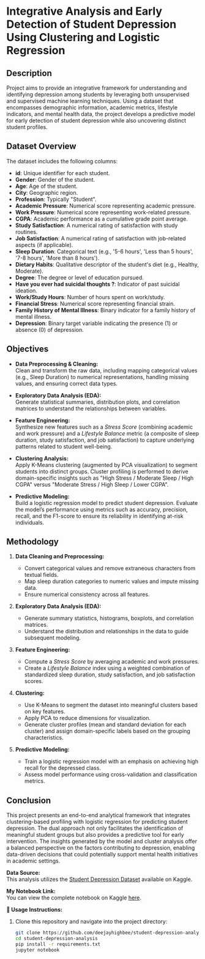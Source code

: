 # Integrative Analysis and Early Detection of Student Depression Using Clustering and Logistic Regression

## Description

Project aims to provide an integrative framework for understanding and identifying depression among students by leveraging both unsupervised and supervised machine learning techniques. Using a dataset that encompasses demographic information, academic metrics, lifestyle indicators, and mental health data, the project develops a predictive model for early detection of student depression while also uncovering distinct student profiles.

## Dataset Overview

The dataset includes the following columns:

- **id**: Unique identifier for each student.
- **Gender**: Gender of the student.
- **Age**: Age of the student.
- **City**: Geographic region.
- **Profession**: Typically "Student".
- **Academic Pressure**: Numerical score representing academic pressure.
- **Work Pressure**: Numerical score representing work-related pressure.
- **CGPA**: Academic performance as a cumulative grade point average.
- **Study Satisfaction**: A numerical rating of satisfaction with study routines.
- **Job Satisfaction**: A numerical rating of satisfaction with job-related aspects (if applicable).
- **Sleep Duration**: Categorical text (e.g., '5-6 hours', 'Less than 5 hours', '7-8 hours', 'More than 8 hours').
- **Dietary Habits**: Qualitative descriptor of the student's diet (e.g., Healthy, Moderate).
- **Degree**: The degree or level of education pursued.
- **Have you ever had suicidal thoughts ?**: Indicator of past suicidal ideation.
- **Work/Study Hours**: Number of hours spent on work/study.
- **Financial Stress**: Numerical score representing financial strain.
- **Family History of Mental Illness**: Binary indicator for a family history of mental illness.
- **Depression**: Binary target variable indicating the presence (1) or absence (0) of depression.

## Objectives

- **Data Preprocessing & Cleaning:**  
  Clean and transform the raw data, including mapping categorical values (e.g., Sleep Duration) to numerical representations, handling missing values, and ensuring correct data types.

- **Exploratory Data Analysis (EDA):**  
  Generate statistical summaries, distribution plots, and correlation matrices to understand the relationships between variables.

- **Feature Engineering:**  
  Synthesize new features such as a *Stress Score* (combining academic and work pressure) and a *Lifestyle Balance* metric (a composite of sleep duration, study satisfaction, and job satisfaction) to capture underlying patterns related to student well-being.

- **Clustering Analysis:**  
  Apply K-Means clustering (augmented by PCA visualization) to segment students into distinct groups. Cluster profiling is performed to derive domain-specific insights such as "High Stress / Moderate Sleep / High CGPA" versus "Moderate Stress / High Sleep / Lower CGPA".

- **Predictive Modeling:**  
  Build a logistic regression model to predict student depression. Evaluate the model’s performance using metrics such as accuracy, precision, recall, and the F1-score to ensure its reliability in identifying at-risk individuals.

## Methodology

1. **Data Cleaning and Preprocessing:**  
   - Convert categorical values and remove extraneous characters from textual fields.
   - Map sleep duration categories to numeric values and impute missing data.
   - Ensure numerical consistency across all features.

2. **Exploratory Data Analysis (EDA):**  
   - Generate summary statistics, histograms, boxplots, and correlation matrices.
   - Understand the distribution and relationships in the data to guide subsequent modeling.

3. **Feature Engineering:**  
   - Compute a *Stress Score* by averaging academic and work pressures.
   - Create a *Lifestyle Balance* index using a weighted combination of standardized sleep duration, study satisfaction, and job satisfaction scores.

4. **Clustering:**  
   - Use K-Means to segment the dataset into meaningful clusters based on key features.
   - Apply PCA to reduce dimensions for visualization.
   - Generate cluster profiles (mean and standard deviation for each cluster) and assign domain-specific labels based on the grouping characteristics.

5. **Predictive Modeling:**  
   - Train a logistic regression model with an emphasis on achieving high recall for the depressed class.
   - Assess model performance using cross-validation and classification metrics.

## Conclusion

This project presents an end-to-end analytical framework that integrates clustering-based profiling with logistic regression for predicting student depression. The dual approach not only facilitates the identification of meaningful student groups but also provides a predictive tool for early intervention. The insights generated by the model and cluster analysis offer a balanced perspective on the factors contributing to depression, enabling data-driven decisions that could potentially support mental health initiatives in academic settings.

**Data Source:**  
This analysis utilizes the [Student Depression Dataset](https://www.kaggle.com/datasets/hopesb/student-depression-dataset/data) available on Kaggle.

**My Notebook Link:**  
You can view the complete notebook on Kaggle [here](https://www.kaggle.com/code/ayodejiibrahimlateef/integrative-analysis-and-early-detection-of-studen).

**📌 Usage Instructions:** 

1. Clone this repository and navigate into the project directory:
   ```bash
   git clone https://github.com/deejayhighbee/student-depression-analysis.git
   cd student-depression-analysis
   pip install -r requirements.txt
   jupyter notebook
